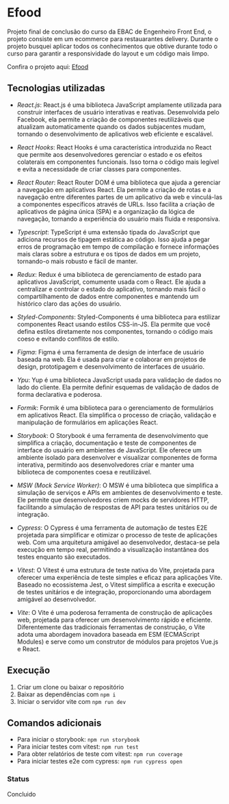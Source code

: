 # Efood
Projeto final de conclusão do curso da EBAC de Engenheiro Front End, o projeto consiste em um ecommerce para restauarantes delivery.
Durante o projeto busquei aplicar todos os conhecimentos que obtive durante todo o curso para garantir a responsividade do layout e um código mais limpo.

Confira o projeto aqui: [Efood](https://efood-ecommerce-jhuly.vercel.app/)

## Tecnologias utilizadas
- *React.js*: 
React.js é uma biblioteca JavaScript amplamente utilizada para construir interfaces de usuário interativas e reativas. Desenvolvida pelo Facebook, ela permite a criação de componentes reutilizáveis que atualizam automaticamente quando os dados subjacentes mudam, tornando o desenvolvimento de aplicativos web eficiente e escalável.

- *React Hooks*:
React Hooks é uma característica introduzida no React que permite aos desenvolvedores gerenciar o estado e os efeitos colaterais em componentes funcionais. Isso torna o código mais legível e evita a necessidade de criar classes para componentes.

- *React Router*:
React Router DOM é uma biblioteca que ajuda a gerenciar a navegação em aplicativos React. Ela permite a criação de rotas e a navegação entre diferentes partes de um aplicativo da web e vinculá-las a componentes específicos através de URLs. Isso facilita a criação de aplicativos de página única (SPA) e a organização da lógica de navegação, tornando a experiência do usuário mais fluida e responsiva.

- *Typescript*:
TypeScript é uma extensão tipada do JavaScript que adiciona recursos de tipagem estática ao código. Isso ajuda a pegar erros de programação em tempo de compilação e fornece informações mais claras sobre a estrutura e os tipos de dados em um projeto, tornando-o mais robusto e fácil de manter.

- *Redux*:
Redux é uma biblioteca de gerenciamento de estado para aplicativos JavaScript, comumente usada com o React. Ele ajuda a centralizar e controlar o estado do aplicativo, tornando mais fácil o compartilhamento de dados entre componentes e mantendo um histórico claro das ações do usuário.

- *Styled-Components*:
Styled-Components é uma biblioteca para estilizar componentes React usando estilos CSS-in-JS. Ela permite que você defina estilos diretamente nos componentes, tornando o código mais coeso e evitando conflitos de estilo.

- *Figma*:
Figma é uma ferramenta de design de interface de usuário baseada na web. Ela é usada para criar e colaborar em projetos de design, prototipagem e desenvolvimento de interfaces de usuário.

- *Ypu*:
Yup é uma biblioteca JavaScript usada para validação de dados no lado do cliente. Ela permite definir esquemas de validação de dados de forma declarativa e poderosa.

- *Formik*:
Formik é uma biblioteca para o gerenciamento de formulários em aplicativos React. Ela simplifica o processo de criação, validação e manipulação de formulários em aplicações React.

- *Storybook*:
O Storybook é uma ferramenta de desenvolvimento que simplifica a criação, documentação e teste de componentes de interface do usuário em ambientes de JavaScript. Ele oferece um ambiente isolado para desenvolver e visualizar componentes de forma interativa, permitindo aos desenvolvedores criar e manter uma biblioteca de componentes coesa e reutilizável.

- *MSW (Mock Service Worker)*:
O MSW é uma biblioteca que simplifica a simulação de serviços e APIs em ambientes de desenvolvimento e teste. Ele permite que desenvolvedores criem mocks de servidores HTTP, facilitando a simulação de respostas de API para testes unitários ou de integração.

- *Cypress*:
O Cypress é uma ferramenta de automação de testes E2E projetada para simplificar e otimizar o processo de teste de aplicações web. Com uma arquitetura amigável ao desenvolvedor, destaca-se pela execução em tempo real, permitindo a visualização instantânea dos testes enquanto são executados.

- *Vitest*:
O Vitest é uma estrutura de teste nativa do Vite, projetada para oferecer uma experiência de teste simples e eficaz para aplicações Vite. Baseado no ecossistema Jest, o Vitest simplifica a escrita e execução de testes unitários e de integração, proporcionando uma abordagem amigável ao desenvolvedor.

- *Vite*:
O Vite é uma poderosa ferramenta de construção de aplicações web, projetada para oferecer um desenvolvimento rápido e eficiente. Diferentemente das tradicionais ferramentas de construção, o Vite adota uma abordagem inovadora baseada em ESM (ECMAScript Modules) e serve como um construtor de módulos para projetos Vue.js e React.

## Execução
1. Criar um clone ou baixar o repositório
2. Baixar as dependências com `npm i`
3. Iniciar o servidor vite com `npm run dev`

## Comandos adicionais
- Para iniciar o storybook: `npm run storybook`
- Para iniciar testes com vitest: `npm run test`
- Para obter relatórios de teste com vitest: `npm run coverage`
- Para iniciar testes e2e com cypress: `npm run cypress open`

### Status
Concluido

